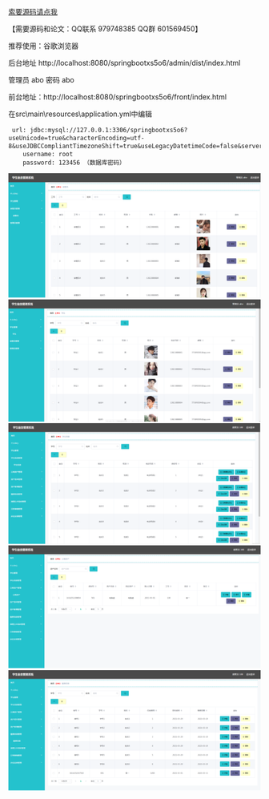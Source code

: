 
[索要源码请点我](http://https://mp.weixin.qq.com/mp/appmsgalbum?__biz=MzkwMDY3MTY0Nw==&action=getalbum&album_id=3423120253595582465&scene=173&subscene=&sessionid=svr_dbd799d91a1&enterid=1713666527&from_msgid=&from_itemidx=&count=3&nolastread=1#wechat_redirect)

【需要源码和论文：QQ联系 979748385 QQ群 601569450】

推荐使用：谷歌浏览器 

后台地址
http://localhost:8080/springbootxs5o6/admin/dist/index.html

管理员  abo 密码 abo


前台地址：http://localhost:8080/springbootxs5o6/front/index.html



在src\main\resources\application.yml中编辑
											
	 url: jdbc:mysql://127.0.0.1:3306/springbootxs5o6?useUnicode=true&characterEncoding=utf-8&useJDBCCompliantTimezoneShift=true&useLegacyDatetimeCode=false&serverTimezone=UTC
	    username: root
	    password: 123456 （数据库密码）


![输入图片说明](ead99eaade0c72bd5097b8b54041cc9.png)
![输入图片说明](bde8009488b87d4331035215c8bda76.png)
![输入图片说明](9803e1e1c593428808cd5aac4f0ed2b.png)
![输入图片说明](ad9e1d47feb87e44132eba311862088.png)
![输入图片说明](2955a1335f7ae279c9031486e17d827.png)